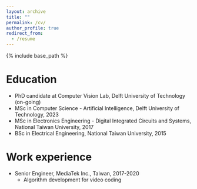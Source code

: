 ```yaml
---
layout: archive
title: ""
permalink: /cv/
author_profile: true
redirect_from:
  - /resume
---
```


{% include base_path %}

Education
======
* PhD candidate at Computer Vision Lab, Delft University of Technology (on-going)
* MSc in Computer Science - Artificial Intelligence, Delft University of Technology, 2023
* MSc in Electronics Engineering - Digital Integrated Circuits and Systems, National Taiwan University, 2017
* BSc in Electrical Engineering, National Taiwan University, 2015

Work experience
======
* Senior Engineer, MediaTek Inc., Taiwan, 2017-2020
  * Algorithm development for video coding

<!--
Publications
======
  <ul>{% for post in site.publications %}
    {% include archive-single-cv.html %}
  {% endfor %}</ul>
-->
  
